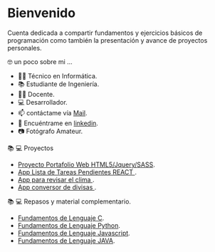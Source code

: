 # Bienvenido

Cuenta dedicada a compartir fundamentos y ejercicios básicos de programación como también la presentación y avance de proyectos personales.

🤓 un poco sobre mi ... 

 - 👨‍🎓 Técnico en Informática.
 - 📚 Estudiante de Ingeniería.
 - 👨‍🏫 Docente.
 - 💻 Desarrollador.
 - 📫 contáctame vía [Mail](mailto:matias.munoz@drackdesign.cl).
 - 👤 Encuéntrame en [linkedin](https://www.linkedin.com/in/mmunozacevedo/). 
 - 📷 Fotógrafo Amateur.

📚 💻 Proyectos 
- [Proyecto Portafolio Web HTML5/Jquery/SASS](https://github.com/kmtkei/FundamentosHTML).
- [App Lista de Tareas Pendientes REACT ](https://github.com/kmtkei/Lista-Tareas).
- [App para revisar el clima ](https://github.com/kmtkei/clima).
- [App conversor de divisas ](https://github.com/kmtkei/divisas).


📚 💻 Repasos y material complementario.

- [Fundamentos de Lenguaje C](https://github.com/kmtkei/Fundamentos-C).
- [Fundamentos de Lenguaje Python](https://github.com/kmtkei/Fundamentos-Python).
- [Fundamentos de Lenguaje Javascript](https://github.com/kmtkei/Fundamentos-Javascript).
- [Fundamentos de Lenguaje JAVA](https://github.com/kmtkei/Fundamentos-Java).
